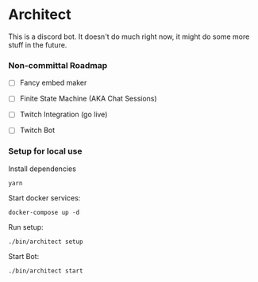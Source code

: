Architect
=========

This is a discord bot. It doesn't do much right now, it might do some more stuff in the future.

### Non-committal Roadmap

- [ ] Fancy embed maker
- [ ] Finite State Machine (AKA Chat Sessions)
- [ ] Twitch Integration (go live)
- [ ] Twitch Bot


### Setup for local use

Install dependencies

```
yarn
```

Start docker services:

```
docker-compose up -d
```

Run setup:

```
./bin/architect setup
```

Start Bot:

```
./bin/architect start
```
